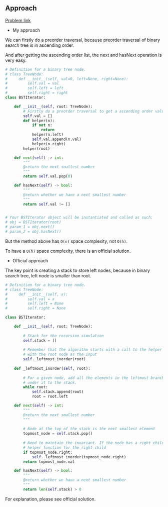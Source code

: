 ## Approach

[Problem link](https://leetcode.com/problems/binary-search-tree-iterator/)

- My approach

We can firstly do a preorder traversal, because preorder traversal of binary search tree is in ascending order.

And after getting the ascending order list, the next and hasNext operation is very easy.

```python
# Definition for a binary tree node.
# class TreeNode:
#     def __init__(self, val=0, left=None, right=None):
#         self.val = val
#         self.left = left
#         self.right = right
class BSTIterator:

    def __init__(self, root: TreeNode):
        # Firstly do a preorder traversal to get a ascending order value list
        self.val = []
        def helper(n):
            if not n:
                return
            helper(n.left)
            self.val.append(n.val)
            helper(n.right)
        helper(root)

    def next(self) -> int:
        """
        @return the next smallest number
        """
        return self.val.pop(0)

    def hasNext(self) -> bool:
        """
        @return whether we have a next smallest number
        """
        return self.val != []


# Your BSTIterator object will be instantiated and called as such:
# obj = BSTIterator(root)
# param_1 = obj.next()
# param_2 = obj.hasNext()
```

But the method above has `O(n)` space complexity, not `O(h)`.

To have a `O(h)` space complexity, there is an official solution.

- Official approach

The key point is creating a stack to store left nodes, because in binary search tree, left node is smaller than root.

```python
# Definition for a binary tree node.
# class TreeNode:
#     def __init__(self, x):
#         self.val = x
#         self.left = None
#         self.right = None

class BSTIterator:

    def __init__(self, root: TreeNode):
        
        # Stack for the recursion simulation
        self.stack = []
        
        # Remember that the algorithm starts with a call to the helper function
        # with the root node as the input
        self._leftmost_inorder(root)
        
    def _leftmost_inorder(self, root):
        
        # For a given node, add all the elements in the leftmost branch of the tree
        # under it to the stack.
        while root:
            self.stack.append(root)
            root = root.left

    def next(self) -> int:
        """
        @return the next smallest number
        """
        
        # Node at the top of the stack is the next smallest element
        topmost_node = self.stack.pop()
        
        # Need to maintain the invariant. If the node has a right child, call the 
        # helper function for the right child
        if topmost_node.right:
            self._leftmost_inorder(topmost_node.right)
        return topmost_node.val

    def hasNext(self) -> bool:
        """
        @return whether we have a next smallest number
        """
        return len(self.stack) > 0
```

For explanation, please see official solution.
